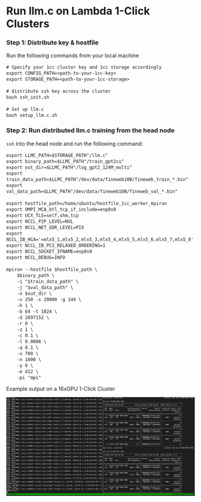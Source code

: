 # Run llm.c on Lambda 1-Click Clusters

### Step 1: Distribute key & hostfile

Run the following commands from your local machine
```
# Specify your 1cc cluster key and 1cc storage accordingly
export CONFIG_PATH=<path-to-your-1cc-key>
export STORAGE_PATH=<path-to-your-1cc-storage>

# distribute ssh key across the cluster
bash ssh_init.sh

# Set up llm.c
bash setup_llm.c.sh
```

### Step 2: Run distributed llm.c training from the head node

`ssh` into the head node and run the following command:

```
export LLMC_PATH=$STORAGE_PATH"/llm.c"
export binary_path=$LLMC_PATH"/train_gpt2cu"
export out_dir=$LLMC_PATH"/log_gpt2_124M_multi"
export train_data_path=$LLMC_PATH"/dev/data/fineweb10B/fineweb_train_*.bin"
export val_data_path=$LLMC_PATH"/dev/data/fineweb10B/fineweb_val_*.bin"

export hostfile_path=/home/ubuntu/hostfile_1cc_worker_mpirun
export OMPI_MCA_btl_tcp_if_include=enp8s0
export UCX_TLS=self,shm,tcp
export NCCL_P2P_LEVEL=NVL
export NCCL_NET_GDR_LEVEL=PIX
export NCCL_IB_HCA='=mlx5_1,mlx5_2,mlx5_3,mlx5_4,mlx5_5,mlx5_6,mlx5_7,mlx5_8'
export NCCL_IB_PCI_RELAXED_ORDERING=1
export NCCL_SOCKET_IFNAME=enp8s0
export NCCL_DEBUG=INFO

mpirun --hostfile $hostfile_path \
    $binary_path \
    -i "$train_data_path" \
    -j "$val_data_path" \
    -o $out_dir \
    -v 250 -s 20000 -g 144 \
    -h 1 \
    -b 64 -t 1024 \
    -d 2097152 \
    -r 0 \
    -z 1 \
    -c 0.1 \
    -l 0.0006 \
    -q 0.1 \
    -u 700 \
    -n 1000 \
    -y 0 \
    -e d12 \
    -pi "mpi"
```

Example output on a 16xGPU 1-Click Cluster

![llm.c on 1cc](llmc1cc.png)